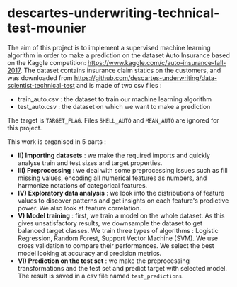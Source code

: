 # descartes-underwriting-technical-test-mounier

The aim of this project is to implement a supervised machine learning algorithm in order to make a prediction on the dataset Auto Insurance based on the Kaggle competition:
<a> https://www.kaggle.com/c/auto-insurance-fall-2017</a>. The dataset contains insurance claim statics on the customers, and was downloaded from 
<a>https://github.com/descartes-underwriting/data-scientist-technical-test</a> and is made of two csv files :
- train_auto.csv : the dataset to train our machine learning algorithm
- test_auto.csv : the dataset on which we want to make a prediction

The target is `TARGET_FLAG`. Files `SHELL_AUTO` and `MEAN_AUTO` are ignored for this project.

This work is organised in 5 parts :
 - **II) Importing datasets** : we make the required imports and quickly analyse train and test sizes and target properties.
 - **III) Preprocessing** : we deal with some preprocessing issues such as fill missing values, encoding all numerical features as numbers, and harmonize notations of categorical features.
 - **IV) Exploratory data analysis** : we look into the distributions of feature values to discover patterns and get insights on each feature's predictive power. We also look at feature correlation.
 - **V) Model training** : first, we train a model on the whole dataset. As this gives unsatisfactory results, we downsample the dataset to get balanced target classes. We train three types of algorithms : Logistic Regression, Random Forest, Support Vector Machine (SVM). We use cross validation to compare their performances. We select the best model looking at accuracy and precision metrics.
 - **VI) Prediction on the test set** : we make the preprocessing transformations and the test set and predict target with selected model. The result is saved in a csv file named `test_predictions`.
